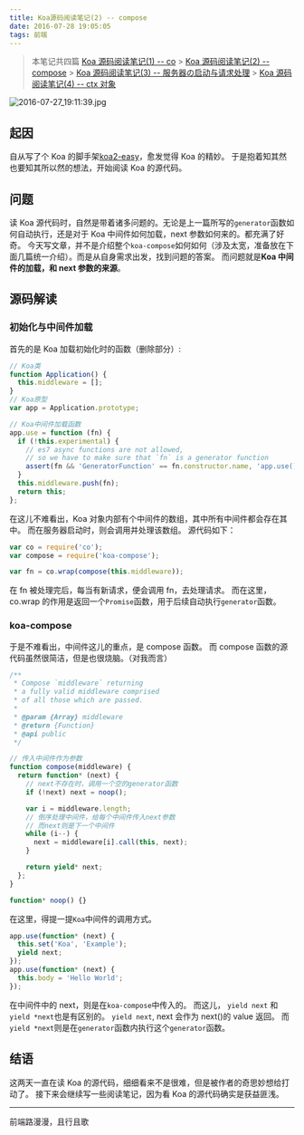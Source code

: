 ```yaml
---
title: Koa源码阅读笔记(2) -- compose
date: 2016-07-28 19:05:05
tags: 前端
---
```


> 本笔记共四篇
> [Koa 源码阅读笔记(1) -- co](http://t.cn/RtVA9Br) > [Koa 源码阅读笔记(2) -- compose](http://t.cn/RtVApVz) > [Koa 源码阅读笔记(3) -- 服务器の启动与请求处理](http://t.cn/RtJhLfa) > [Koa 源码阅读笔记(4) -- ctx 对象](http://t.cn/RtJx5sX)

![2016-07-27_19:11:39.jpg](/images/2018-03-26-85415.jpg)

## 起因

自从写了个 Koa 的脚手架[koa2-easy](https://github.com/Lxxyx/koa2-easy)，愈发觉得 Koa 的精妙。
于是抱着知其然也要知其所以然的想法，开始阅读 Koa 的源代码。

<!-- more -->

## 问题

读 Koa 源代码时，自然是带着诸多问题的。无论是上一篇所写的`generator`函数如何自动执行，还是对于 Koa 中间件如何加载，next 参数如何来的。都充满了好奇。
今天写文章，并不是介绍整个`koa-compose`如何如何（涉及太宽，准备放在下面几篇统一介绍）。而是从自身需求出发，找到问题的答案。
而问题就是**Koa 中间件的加载，和 next 参数的来源**。

## 源码解读

### 初始化与中间件加载

首先的是 Koa 加载初始化时的函数（删除部分）:

```javascript
// Koa类
function Application() {
  this.middleware = [];
}
// Koa原型
var app = Application.prototype;

// Koa中间件加载函数
app.use = function (fn) {
  if (!this.experimental) {
    // es7 async functions are not allowed,
    // so we have to make sure that `fn` is a generator function
    assert(fn && 'GeneratorFunction' == fn.constructor.name, 'app.use() requires a generator function');
  }
  this.middleware.push(fn);
  return this;
};
```

在这儿不难看出，Koa 对象内部有个中间件的数组，其中所有中间件都会存在其中。
而在服务器启动时，则会调用并处理该数组。
源代码如下：

```javascript
var co = require('co');
var compose = require('koa-compose');

var fn = co.wrap(compose(this.middleware));
```

在 fn 被处理完后，每当有新请求，便会调用 fn，去处理请求。
而在这里，co.wrap 的作用是返回一个`Promise`函数，用于后续自动执行`generator`函数。

### koa-compose

于是不难看出，中间件这儿的重点，是 compose 函数。
而 compose 函数的源代码虽然很简洁，但是也很烧脑。（对我而言）

```javascript
/**
 * Compose `middleware` returning
 * a fully valid middleware comprised
 * of all those which are passed.
 *
 * @param {Array} middleware
 * @return {Function}
 * @api public
 */

// 传入中间件作为参数
function compose(middleware) {
  return function* (next) {
    // next不存在时，调用一个空的generator函数
    if (!next) next = noop();

    var i = middleware.length;
    // 倒序处理中间件，给每个中间件传入next参数
    // 而next则是下一个中间件
    while (i--) {
      next = middleware[i].call(this, next);
    }

    return yield* next;
  };
}

function* noop() {}
```

在这里，得提一提`Koa`中间件的调用方式。

```javascript
app.use(function* (next) {
  this.set('Koa', 'Example');
  yield next;
});
app.use(function* (next) {
  this.body = 'Hello World';
});
```

在中间件中的 next，则是在`koa-compose`中传入的。
而这儿， `yield next` 和 `yield *next`也是有区别的。
`yield next`, next 会作为 next()的 value 返回。
而`yield *next`则是在`generator`函数内执行这个`generator`函数。

## 结语

这两天一直在读 Koa 的源代码，细细看来不是很难，但是被作者的奇思妙想给打动了。
接下来会继续写一些阅读笔记，因为看 Koa 的源代码确实是获益匪浅。

---

前端路漫漫，且行且歌
